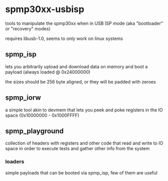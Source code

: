 # spmp30xx-usbisp

tools to manipulate the spmp30xx when in USB ISP mode (aka "bootloader" or "recovery" modes)

requires libusb-1.0, seems to only work on linux systems


## spmp_isp

lets you arbitrarily upload and download data on memory and boot a payload (always loaded @ 0x24000000)

the sizes should be 256 byte aligned, or they will be padded with zeroes


## spmp_iorw

a simple tool akin to devmem that lets you peek and poke registers in the IO space (0x10000000 - 0x1000FFFF)


## spmp_playground

collection of headers with registers and other code that read and write to IO space in order to execute tests and gather other info from the system


### loaders

simple payloads that can be booted via spmp_isp, few of them are useful
